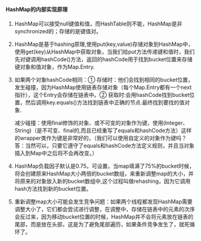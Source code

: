 #### HashMap的内部实现原理

1. HashMap可以接受null键值和值，而HashTable则不能，HashMap是非synchronized的；存储的是键值对。

2. HashMap是基于hashing原理,使用put\(key,value\)存储对象到HashMap中，使用get\(key\)从HashMap中获取对象，当我们给put方法传递键和值时，我们先对键调用hashCode\(\)方法，返回的hashCode用于找到bucket位置来存储键对象和值对象，作为Map.Entry.

3. 如果两个对象hashCode相同：① 存储时：他们会找到相同的bucket位置，发生碰撞，因为HashMap使用链表存储对象（每个Map.Entry都有一个next指针），这个Entry会存储在链表中。② 获取时:会用hashCode找到bucket位置，然后调用key.equals\(\)方法找到链表中正确的节点.最终找到要找的值对象.

   减少碰撞：使用final修饰的对象、或不可变的对象作为键，使用\(Integer、String\)（是不可变、final的,而且已经重写了equals和hashCode方法）这样的wrapper类作为键是非常好的，（我们可以使用自定义的对象作为键吗？答：当然可以，只要它遵守了equals和hashCode方法定义规则，并且当对象插入到Map中之后将不会再改变。）

4. HashMap负载因子默认是0.75，可设置，当map填满了75%的bucket时候，将会创建原来HashMap大小两倍的bucket数组，来重新调整map的大小，并将原来的对象放入新的bucket数组中,这个过程叫做rehashing，因为它调用hash方法找到新的bucket位置。

5. 重新调整map大小可能会发生竞争问题：如果两个线程都发现HashMap需要调整大小了，它们都会尝试进行调整，在调整中，存储在链表中的元素的次序会反过来，因为移动bucket位置的时候，HashMap并不会将元素放在链表的尾部，而是放在头部，这是为了避免尾部遍历，如果条件竞争发生了，就死循环了。



